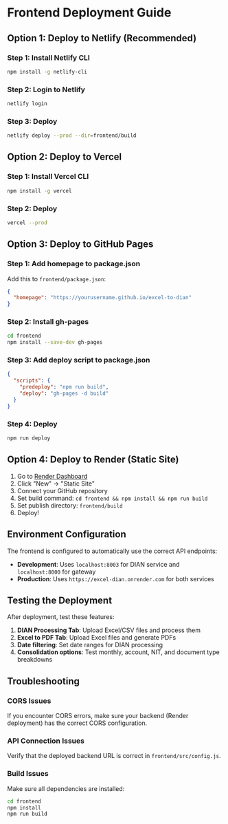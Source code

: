 # Frontend Deployment Guide

## Option 1: Deploy to Netlify (Recommended)

### Step 1: Install Netlify CLI
```bash
npm install -g netlify-cli
```

### Step 2: Login to Netlify
```bash
netlify login
```

### Step 3: Deploy
```bash
netlify deploy --prod --dir=frontend/build
```

## Option 2: Deploy to Vercel

### Step 1: Install Vercel CLI
```bash
npm install -g vercel
```

### Step 2: Deploy
```bash
vercel --prod
```

## Option 3: Deploy to GitHub Pages

### Step 1: Add homepage to package.json
Add this to `frontend/package.json`:
```json
{
  "homepage": "https://yourusername.github.io/excel-to-dian"
}
```

### Step 2: Install gh-pages
```bash
cd frontend
npm install --save-dev gh-pages
```

### Step 3: Add deploy script to package.json
```json
{
  "scripts": {
    "predeploy": "npm run build",
    "deploy": "gh-pages -d build"
  }
}
```

### Step 4: Deploy
```bash
npm run deploy
```

## Option 4: Deploy to Render (Static Site)

1. Go to [Render Dashboard](https://dashboard.render.com)
2. Click "New" → "Static Site"
3. Connect your GitHub repository
4. Set build command: `cd frontend && npm install && npm run build`
5. Set publish directory: `frontend/build`
6. Deploy!

## Environment Configuration

The frontend is configured to automatically use the correct API endpoints:
- **Development**: Uses `localhost:8003` for DIAN service and `localhost:8000` for gateway
- **Production**: Uses `https://excel-dian.onrender.com` for both services

## Testing the Deployment

After deployment, test these features:
1. **DIAN Processing Tab**: Upload Excel/CSV files and process them
2. **Excel to PDF Tab**: Upload Excel files and generate PDFs
3. **Date filtering**: Set date ranges for DIAN processing
4. **Consolidation options**: Test monthly, account, NIT, and document type breakdowns

## Troubleshooting

### CORS Issues
If you encounter CORS errors, make sure your backend (Render deployment) has the correct CORS configuration.

### API Connection Issues
Verify that the deployed backend URL is correct in `frontend/src/config.js`.

### Build Issues
Make sure all dependencies are installed:
```bash
cd frontend
npm install
npm run build
``` 